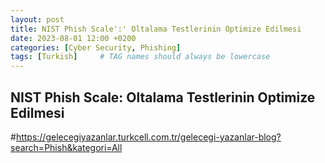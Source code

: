 ```yaml
---
layout: post
title: NIST Phish Scale':' Oltalama Testlerinin Optimize Edilmesi
date: 2023-08-01 12:00 +0200
categories: [Cyber Security, Phishing]
tags: [Turkish]     # TAG names should always be lowercase
---
```


## NIST Phish Scale: Oltalama Testlerinin Optimize Edilmesi

#https://gelecegiyazanlar.turkcell.com.tr/gelecegi-yazanlar-blog?search=Phish&kategori=All
